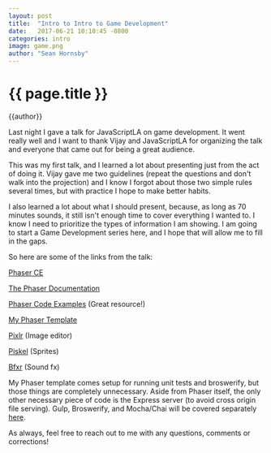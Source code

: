 ```yaml
---
layout: post
title:  "Intro to Intro to Game Development"
date:   2017-06-21 10:10:45 -0800
categories: intro
image: game.png
author: "Sean Hornsby"
---
```


{{ page.title }}
================
{{author}}

Last night I gave a talk for JavaScriptLA on game development. It went really well and I want to thank Vijay and JavaScriptLA for organizing the talk and everyone that came out for being a great audience.

This was my first talk, and I learned a lot about presenting just from the act of doing it. Vijay gave me two guidelines (repeat the questions and don't walk into the projection) and I know I forgot about those two simple rules several times, but with practice I hope to make better habits.

I also learned a lot about what I should present, because, as long as 70 minutes sounds, it still isn't enough time to cover everything I wanted to. I know I need to prioritize the types of information I am showing. I am going to start a Game Development series here, and I hope that will allow me to fill in the gaps.

So here are some of the links from the talk:

<a href="https://github.com/photonstorm/phaser-ce">Phaser CE </a>

<a href="https://photonstorm.github.io/phaser-ce">The Phaser Documentation</a>

<a href="https:http://phaser.io/examples">Phaser Code Examples</a> (Great resource!)

<a href="https://github.com/SPHornsby/phaser-template">My Phaser Template </a>

<a href="https://pixlr.com">Pixlr</a> (Image editor) 

<a href="https://piskelapp.com">Piskel</a> (Sprites) 

<a href="https://bfxr.net">Bfxr</a> (Sound fx)

My Phaser template comes setup for running unit tests and broswerify, but those things are completely unnecessary. Aside from Phaser itself, the only other necessary piece of code is the Express server (to avoid cross origin file serving). Gulp, Broswerify, and Mocha/Chai will be covered separately <a href="#">here</a>.

As always, feel free to reach out to me with any questions, comments or corrections!